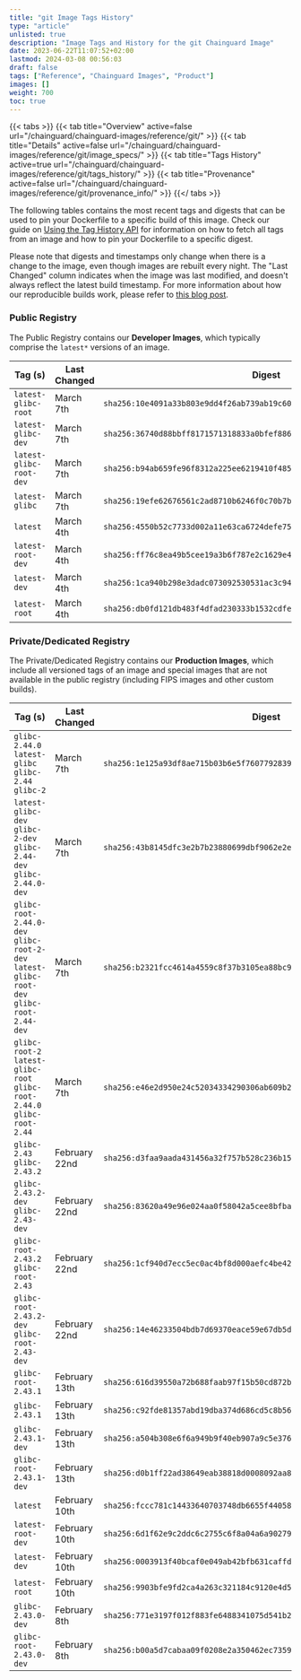 ```yaml
---
title: "git Image Tags History"
type: "article"
unlisted: true
description: "Image Tags and History for the git Chainguard Image"
date: 2023-06-22T11:07:52+02:00
lastmod: 2024-03-08 00:56:03
draft: false
tags: ["Reference", "Chainguard Images", "Product"]
images: []
weight: 700
toc: true
---
```


{{< tabs >}}
{{< tab title="Overview" active=false url="/chainguard/chainguard-images/reference/git/" >}}
{{< tab title="Details" active=false url="/chainguard/chainguard-images/reference/git/image_specs/" >}}
{{< tab title="Tags History" active=true url="/chainguard/chainguard-images/reference/git/tags_history/" >}}
{{< tab title="Provenance" active=false url="/chainguard/chainguard-images/reference/git/provenance_info/" >}}
{{</ tabs >}}

The following tables contains the most recent tags and digests that can be used to pin your Dockerfile to a specific build of this image. Check our guide on [Using the Tag History API](/chainguard/chainguard-images/using-the-tag-history-api/) for information on how to fetch all tags from an image and how to pin your Dockerfile to a specific digest.

Please note that digests and timestamps only change when there is a change to the image, even though images are rebuilt every night. The "Last Changed" column indicates when the image was last modified, and doesn't always reflect the latest build timestamp. For more information about how our reproducible builds work, please refer to [this blog post](https://www.chainguard.dev/unchained/reproducing-chainguards-reproducible-image-builds).

### Public Registry
The Public Registry contains our **Developer Images**, which typically comprise the `latest*` versions of an image.

| Tag (s)                  | Last Changed | Digest                                                                    |
|--------------------------|--------------|---------------------------------------------------------------------------|
|  `latest-glibc-root`     | March 7th    | `sha256:10e4091a33b803e9dd4f26ab739ab19c6091e4faf5d57c06a698155d8960b7e3` |
|  `latest-glibc-dev`      | March 7th    | `sha256:36740d88bbff8171571318833a0bfef886c15daa22fbea8e5ef888aad0ffe56e` |
|  `latest-glibc-root-dev` | March 7th    | `sha256:b94ab659fe96f8312a225ee6219410f48535d08a7d873dfe1678ca5ecff98304` |
|  `latest-glibc`          | March 7th    | `sha256:19efe62676561c2ad8710b6246f0c70b7bc62f772aae2e6b882ca1757a161b3b` |
|  `latest`                | March 4th    | `sha256:4550b52c7733d002a11e63ca6724defe75285099b883c35dc0bffd2f9f5776f3` |
|  `latest-root-dev`       | March 4th    | `sha256:ff76c8ea49b5cee19a3b6f787e2c1629e4ab46ec62df616412e7042e3c51c7fe` |
|  `latest-dev`            | March 4th    | `sha256:1ca940b298e3dadc073092530531ac3c947da0d46dbbcaf55be2b733b49aba00` |
|  `latest-root`           | March 4th    | `sha256:db0fd121db483f4dfad230333b1532cdfe8831211a6953bf5ba3024ecc121b04` |


### Private/Dedicated Registry
The Private/Dedicated Registry contains our **Production Images**, which include all versioned tags of an image and special images that are not available in the public registry (including FIPS images and other custom builds).

| Tag (s)                                                                                   | Last Changed  | Digest                                                                    |
|-------------------------------------------------------------------------------------------|---------------|---------------------------------------------------------------------------|
|  `glibc-2.44.0` `latest-glibc` `glibc-2.44` `glibc-2`                                     | March 7th     | `sha256:1e125a93df8ae715b03b6e5f760779283925d7757b97a957e3495fcc71de6c1b` |
|  `latest-glibc-dev` `glibc-2-dev` `glibc-2.44-dev` `glibc-2.44.0-dev`                     | March 7th     | `sha256:43b8145dfc3e2b7b23880699dbf9062e2e739cff9cc65f30b063dacdee29b46a` |
|  `glibc-root-2.44.0-dev` `glibc-root-2-dev` `latest-glibc-root-dev` `glibc-root-2.44-dev` | March 7th     | `sha256:b2321fcc4614a4559c8f37b3105ea88bc95d67cacf7fb7a0f382bab478085470` |
|  `glibc-root-2` `latest-glibc-root` `glibc-root-2.44.0` `glibc-root-2.44`                 | March 7th     | `sha256:e46e2d950e24c52034334290306ab609b202f941f95f97af7c63a46597b79c5c` |
|  `glibc-2.43` `glibc-2.43.2`                                                              | February 22nd | `sha256:d3faa9aada431456a32f757b528c236b155777ff345ce01d15d5f0c424cf43bc` |
|  `glibc-2.43.2-dev` `glibc-2.43-dev`                                                      | February 22nd | `sha256:83620a49e96e024aa0f58042a5cee8bfba67d41c91d73b61c17ae2c0f6ec8392` |
|  `glibc-root-2.43.2` `glibc-root-2.43`                                                    | February 22nd | `sha256:1cf940d7ecc5ec0ac4bf8d000aefc4be4244f0ec8f68a11acab20fe0f5c0c5d7` |
|  `glibc-root-2.43.2-dev` `glibc-root-2.43-dev`                                            | February 22nd | `sha256:14e46233504bdb7d69370eace59e67db5da0bc05e7db079c7f96fbae1c7ec99a` |
|  `glibc-root-2.43.1`                                                                      | February 13th | `sha256:616d39550a72b688faab97f15b50cd872ba97df9837697b27d82990c3bceae40` |
|  `glibc-2.43.1`                                                                           | February 13th | `sha256:c92fde81357abd19dba374d686cd5c8b56428874e586f5ab9fd8e3ce2f183fad` |
|  `glibc-2.43.1-dev`                                                                       | February 13th | `sha256:a504b308e6f6a949b9f40eb907a9c5e376c0d397c2ea26d94791adff9924982e` |
|  `glibc-root-2.43.1-dev`                                                                  | February 13th | `sha256:d0b1ff22ad38649eab38818d0008092aa8cbb14c2ce0d4874445ba3636282651` |
|  `latest`                                                                                 | February 10th | `sha256:fccc781c14433640703748db6655f440587dc4a72dcdc2ae5084879c6e7f2692` |
|  `latest-root-dev`                                                                        | February 10th | `sha256:6d1f62e9c2ddc6c2755c6f8a04a6a9027995c500d9e9746c9b9b03e7c18cd04a` |
|  `latest-dev`                                                                             | February 10th | `sha256:0003913f40bcaf0e049ab42bfb631caffd2fb9c0dab4f9dfb87635aa8c903dce` |
|  `latest-root`                                                                            | February 10th | `sha256:9903bfe9fd2ca4a263c321184c9120e4d524f0c9cfc76ab37fafc4f444ebbf6b` |
|  `glibc-2.43.0-dev`                                                                       | February 8th  | `sha256:771e3197f012f883fe6488341075d541b280a6ecdf38814e2010938927aab3b4` |
|  `glibc-root-2.43.0-dev`                                                                  | February 8th  | `sha256:b00a5d7cabaa09f0208e2a350462ec7359603d3f887d5c76bb110b53dc8eac36` |

